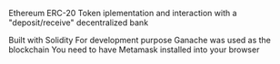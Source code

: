 Ethereum ERC-20 Token iplementation and interaction with a "deposit/receive" decentralized bank

Built with Solidity For development purpose Ganache was used as the blockchain You need to have Metamask installed into your browser
